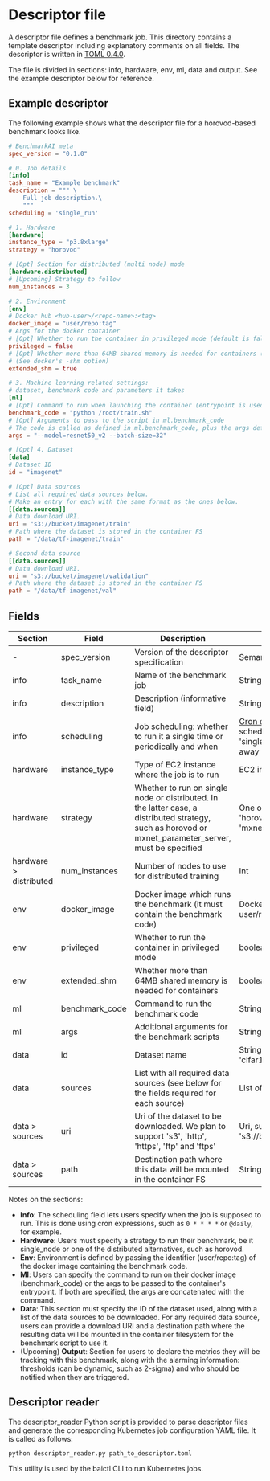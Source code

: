 # Descriptor file

A descriptor file defines a benchmark job. This directory contains a template descriptor including explanatory comments
 on all fields. The descriptor is written in [TOML 0.4.0](https://github.com/toml-lang/toml/blob/master/versions/en/toml-v0.4.0.md).

The file is divided in sections: info, hardware, env, ml, data and output. See the example descriptor below for reference.

## Example descriptor

The following example shows what the descriptor file for a horovod-based benchmark looks like.

```toml
# BenchmarkAI meta
spec_version = "0.1.0"

# 0. Job details
[info]
task_name = "Example benchmark"
description = """ \
    Full job description.\
    """
scheduling = 'single_run'

# 1. Hardware
[hardware]
instance_type = "p3.8xlarge"
strategy = "horovod"

# [Opt] Section for distributed (multi node) mode
[hardware.distributed]
# [Upcoming] Strategy to follow
num_instances = 3

# 2. Environment
[env]
# Docker hub <hub-user>/<repo-name>:<tag> 
docker_image = "user/repo:tag"
# Args for the docker container
# [Opt] Whether to run the container in privileged mode (default is false)
privileged = false
# [Opt] Whether more than 64MB shared memory is needed for containers (default is true)
# (See docker's -shm option)
extended_shm = true

# 3. Machine learning related settings: 
# dataset, benchmark code and parameters it takes
[ml]
# [Opt] Command to run when launching the container (entrypoint is used if not specfied)
benchmark_code = "python /root/train.sh"
# [Opt] Arguments to pass to the script in ml.benchmark_code
# The code is called as defined in ml.benchmark_code, plus the args defined here
args = "--model=resnet50_v2 --batch-size=32"

# [Opt] 4. Dataset 
[data]
# Dataset ID
id = "imagenet"

# [Opt] Data sources
# List all required data sources below. 
# Make an entry for each with the same format as the ones below.
[[data.sources]]
# Data download URI.
uri = "s3://bucket/imagenet/train"
# Path where the dataset is stored in the container FS
path = "/data/tf-imagenet/train"

# Second data source
[[data.sources]]
# Data download URI.
uri = "s3://bucket/imagenet/validation"
# Path where the dataset is stored in the container FS
path = "/data/tf-imagenet/val"
```


## Fields

| Section                | Field          | Description                                                                                                                                            | Values                                                      | Required/Optional |
|------------------------|----------------|--------------------------------------------------------------------------------------------------------------------------------------------------------|-------------------------------------------------------------|-------------------|
| -                      | spec_version   | Version of the descriptor specification                                                                                                                | Semantically versioned                                      | Required          |
| info                   | task_name      | Name of the benchmark job                                                                                                                              | String                                                      | Required          |
| info                   | description    | Description (informative field)                                                                                                                        | String                                                      | Required          |
| info                   | scheduling     | Job scheduling: whether to run it a single time or periodically and when    | [Cron expression](https://kubernetes.io/docs/tasks/job/automated-tasks-with-cron-jobs/#schedule) to schedule a job, 'single_run' to run it right away (default)| Optional |
| hardware               | instance_type  | Type of EC2 instance where the job is to run                                                                                                           | EC2 instance [API name](https://ec2instances.info)          | Required          |
| hardware               | strategy       | Whether to run on single node or distributed. In the latter case, a distributed strategy, such as horovod or mxnet_parameter_server, must be specified | One of ['single_node', 'horovod', 'mxnet_parameter_server'] | Required          |
| hardware > distributed | num_instances  | Number of nodes to use for distributed training                                                                                                        | Int                                                         | Optional          |
| env                    | docker_image   | Docker image which runs the benchmark (it must contain the benchmark code)                                                                             | Docker image as user/repo:tag                               | Required          |
| env                    | privileged     | Whether to run the container in privileged mode                                                                                                        | boolean (default: false)                                    | Optional          |
| env                    | extended_shm   | Whether more than 64MB shared memory is needed for containers                                                                                          | boolean (default: true)                                     | Optional          |
| ml                     | benchmark_code | Command to run the benchmark code                                                                                                                      | String                                                      | Optional          |
| ml                     | args           | Additional arguments for the benchmark scripts                                                                                                         | String                                                      | Optional          |
| data                   | id             | Dataset name                                                                                                                                           | String ('imagenet', 'cifar10', etc.)                        | Required          |
| data                   | sources        | List with all required data sources (see below for the fields required for each source)                                                                | List of data.sources                                        | Optional          |
| data > sources         | uri            | Uri of the dataset to be downloaded. We plan to support 's3', 'http', 'https', 'ftp' and 'ftps'                                                        | Uri, such as 's3://bucket/imagenet/'                        | Optional          |
| data > sources         | path           | Destination path where this data will be mounted in the container FS                                                                                   | String                                                      | Optional          |

Notes on the sections:

* **Info**: The scheduling field lets users specify when the job is supposed to run. This is done using cron expressions, such as `0 * * * *` or `@daily`, for example.
* **Hardware**: Users must specify a strategy to run their benchmark, be it single_node or one of the distributed alternatives, such as horovod.
* **Env**: Environment is defined by passing the identifier (user/repo:tag) of the docker image containing the benchmark code.
* **Ml**: Users can specify the command to run on their docker image (benchmark_code) or the args to be passed to the container's entrypoint. If both are specified, the args are concatenated with the command.
* **Data**: This section must specify the ID of the dataset used, along with a list of the data sources to be downloaded.
For any required data source, users can provide a download URI and a destination path where the resulting data will be mounted in the container filesystem for the benchmark script to use it.
* (Upcoming) **Output**: Section for users to declare the metrics they will be tracking with this benchmark, along with the alarming information: thresholds (can be dynamic, such as 2-sigma) and who should be notified when they are triggered.


## Descriptor reader

The descriptor_reader Python script is provided to parse descriptor files and generate the corresponding Kubernetes job configuration YAML file. It is called as follows:

```
python descriptor_reader.py path_to_descriptor.toml
```

This utility is used by the baictl CLI to run Kubernetes jobs.
